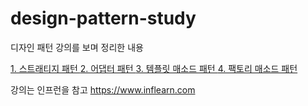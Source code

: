 # design-pattern-study
디자인 패턴 강의를 보며 정리한 내용

<a href="/strategy_pattern"> 1. 스트래티지 패턴 </a>
<a href="/adapter_pattern"> 2. 어댑터 패턴 </a>
<a href="/template_method_pattern"> 3. 템플릿 매소드 패턴 </a>
<a href="/factory_method_pattern"> 4. 팩토리 매소드 패턴 </a>

강의는 인프런을 참고
https://www.inflearn.com 
